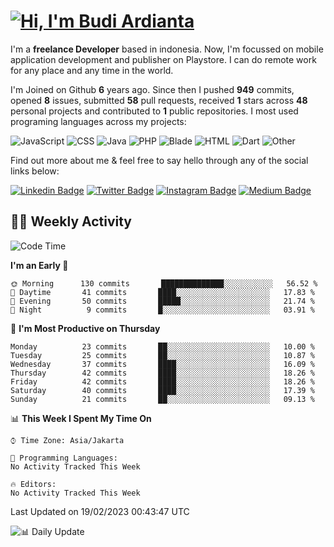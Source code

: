 # [![Hi, I'm Budi Ardianta](https://readme-typing-svg.herokuapp.com?size=24&vCenter=true&lines=%F0%9F%91%8B+Hi%2C+I'm+Budi+Ardianta+;%F0%9F%92%BB+Android+And+Web+Developer+)](https://git.io/typing-svg)

I'm a **freelance Developer** based in indonesia. Now, I'm focussed on mobile application development and publisher on Playstore. I can do remote work for any place and any time in the world.

I'm Joined on Github **6** years ago. Since then I pushed **949** commits, opened **8** issues, submitted **58** pull requests, received **1** stars across **48** personal projects and contributed to **1** public repositories.
I most used programing languages across my projects:

![JavaScript](https://img.shields.io/badge/-JavaScript-%23f1e05a?style=flat&logo=JavaScript&logoColor=white)
![CSS](https://img.shields.io/badge/-CSS-%23563d7c?style=flat&logo=CSS&logoColor=white)
![Java](https://img.shields.io/badge/-Java-%23b07219?style=flat&logo=Java&logoColor=white)
![PHP](https://img.shields.io/badge/-PHP-%234F5D95?style=flat&logo=PHP&logoColor=white)
![Blade](https://img.shields.io/badge/-Blade-%23f7523f?style=flat&logo=Blade&logoColor=white)
![HTML](https://img.shields.io/badge/-HTML-%23e34c26?style=flat&logo=HTML&logoColor=white)
![Dart](https://img.shields.io/badge/-Dart-%2300B4AB?style=flat&logo=Dart&logoColor=white)
![Other](https://img.shields.io/badge/-Other-%23ededed?style=flat&logo=Other&logoColor=white)

Find out more about me & feel free to say hello through any of the social links below:

[![Linkedin Badge](https://img.shields.io/badge/-budiardianata-blue?style=flat&logo=Linkedin&logoColor=white&link=https://www.linkedin.com/in/budiardianata/)](https://www.linkedin.com/in/budiardianata/)
[![Twitter Badge](https://img.shields.io/badge/-budiardianata-%231DA1F2.svg?style=flat&logo=twitter&logoColor=white&link=https://www.twitter.com/budiardianata)](https://www.linkedin.com/in/budiardianata/)
[![Instagram Badge](https://img.shields.io/badge/-budiardianata-purple?style=flat&logo=instagram&logoColor=white&link=https://instagram.com/budiardianata/)](https://instagram.com/budiardianata)
[![Medium Badge](https://img.shields.io/badge/-@budiardianata-%2312100E.svg?style=flat&logo=Medium&logoColor=white&link=https://medium.com/@budiardianata/)](https://medium.com/@budiardianata)

## 👨‍💻 Weekly Activity
<!--START_SECTION:waka-->
![Code Time](http://img.shields.io/badge/Code%20Time-1%2C636%20hrs%2056%20mins-blue)

**I'm an Early 🐤** 

```text
🌞 Morning      130 commits       ██████████████░░░░░░░░░░░   56.52 % 
🌆 Daytime       41 commits       ████░░░░░░░░░░░░░░░░░░░░░   17.83 % 
🌃 Evening       50 commits       █████░░░░░░░░░░░░░░░░░░░░   21.74 % 
🌙 Night          9 commits       █░░░░░░░░░░░░░░░░░░░░░░░░   03.91 % 

```
📅 **I'm Most Productive on Thursday** 

```text
Monday          23 commits       ██░░░░░░░░░░░░░░░░░░░░░░░   10.00 % 
Tuesday         25 commits       ██░░░░░░░░░░░░░░░░░░░░░░░   10.87 % 
Wednesday       37 commits       ████░░░░░░░░░░░░░░░░░░░░░   16.09 % 
Thursday        42 commits       ████░░░░░░░░░░░░░░░░░░░░░   18.26 % 
Friday          42 commits       ████░░░░░░░░░░░░░░░░░░░░░   18.26 % 
Saturday        40 commits       ████░░░░░░░░░░░░░░░░░░░░░   17.39 % 
Sunday          21 commits       ██░░░░░░░░░░░░░░░░░░░░░░░   09.13 % 

```


📊 **This Week I Spent My Time On** 

```text
⌚︎ Time Zone: Asia/Jakarta

💬 Programming Languages: 
No Activity Tracked This Week

🔥 Editors: 
No Activity Tracked This Week

```


 Last Updated on 19/02/2023 00:43:47 UTC
<!--END_SECTION:waka-->

![📊 Daily Update](https://github.com/budiardianata/budiardianata/actions/workflows/update-activity.yml/badge.svg)

